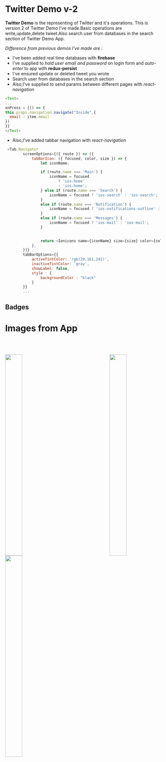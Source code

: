 # Twitter Demo v-2

**Twitter Demo** is the representing of Twitter and it's operations. This is version 2 of Twitter Demo I've made.Basic operations are write,update,delete tweet.Also search user from databases in the search section of Twitter Demo App.

*Difference from previous demos I've made are :*

- I've been added real time databases with **firebase**
- I've supplied to *hold user email and password* on login form and *auto-enter* to app with **redux-persist**
- I've ensured update or deleted tweet you wrote
- Search user from databases in the search section
- Also,I've supplied to send params between different pages with *react-navigation*
```JavaScript
<Text>
...
onPress = {() => {
this.props.navigation.navigate("Inside",{
  email : item.email
})
}} 
</Text>

```
- Also,I've added tabbar navigation with *react-navigation*
```JavaScript
 <Tab.Navigator
        screenOptions={({ route }) => ({
            tabBarIcon: ({ focused, color, size }) => {
                let iconName;

                if (route.name === 'Main') {
                    iconName = focused
                        ? 'ios-home'
                        : 'ios-home';
                } else if (route.name === 'Search') {
                    iconName = focused ? 'ios-search' : 'ios-search';
                }
                else if (route.name === 'Notification') {
                    iconName = focused ? 'ios-notifications-outline' : 'ios-notifications-outline';
                }
                else if (route.name === 'Messages') {
                    iconName = focused ? 'ios-mail' : 'ios-mail';
                }

                
                return <Ionicons name={iconName} size={size} color={color} />;
            },
        })}
        tabBarOptions={{
            activeTintColor: 'rgb(29,161,242)',
            inactiveTintColor: 'gray',
            showLabel: false,
            style : {
                backgroundColor : "black"
            }          
        }}
        ...
```

## Badges


# Images from App
<br><br>

 <img src= "https://github.com/Kivanc10/linux_files/blob/master/img/Screenshot_20210131-012350.jpg" align="left" width = "33%" height = 650 />


 <img src= "https://github.com/Kivanc10/linux_files/blob/master/img/Screenshot_20210131-012342.jpg" align="right" width = "33%" height = 650 />



<img src= "https://github.com/Kivanc10/linux_files/blob/master/img/Screenshot_20210131-013428.jpg" align="left" width = "33%" height = 650 />

